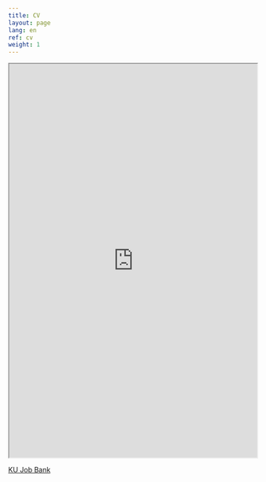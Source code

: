 ```yaml
---
title: CV
layout: page
lang: en
ref: cv
weight: 1
---
```


<iframe src="http://people.binf.ku.dk/rnq313/cv/CV-en.pdf" width="100%" height="800rem">
This browser does not support PDFs. Please download the PDF to view it: <a href="http://people.binf.ku.dk/rnq313/cv/CV-en.pdf">Download PDF</a>
</iframe>


[KU Job Bank](https://karriere.ku.dk/da/profiles/antonioortegajimenez)